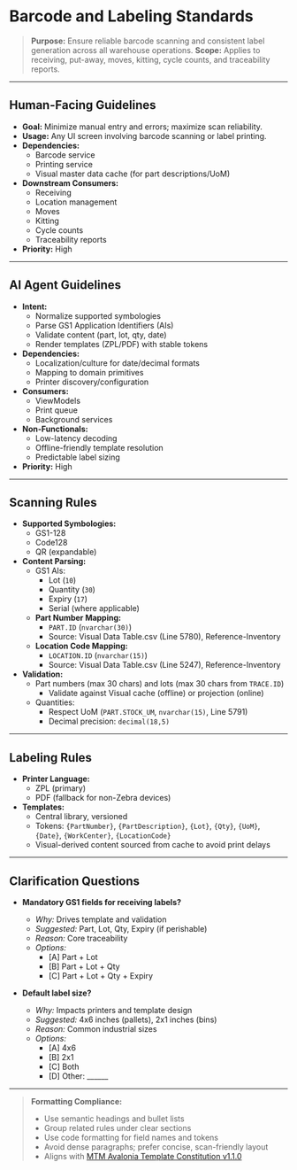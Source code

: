 # Barcode and Labeling Standards

> **Purpose:** Ensure reliable barcode scanning and consistent label generation across all warehouse operations.
> **Scope:** Applies to receiving, put-away, moves, kitting, cycle counts, and traceability reports.

---

## Human-Facing Guidelines

- **Goal:** Minimize manual entry and errors; maximize scan reliability.
- **Usage:** Any UI screen involving barcode scanning or label printing.
- **Dependencies:**
  - Barcode service
  - Printing service
  - Visual master data cache (for part descriptions/UoM)
- **Downstream Consumers:**
  - Receiving
  - Location management
  - Moves
  - Kitting
  - Cycle counts
  - Traceability reports
- **Priority:** High

---

## AI Agent Guidelines

- **Intent:**
  - Normalize supported symbologies
  - Parse GS1 Application Identifiers (AIs)
  - Validate content (part, lot, qty, date)
  - Render templates (ZPL/PDF) with stable tokens
- **Dependencies:**
  - Localization/culture for date/decimal formats
  - Mapping to domain primitives
  - Printer discovery/configuration
- **Consumers:**
  - ViewModels
  - Print queue
  - Background services
- **Non-Functionals:**
  - Low-latency decoding
  - Offline-friendly template resolution
  - Predictable label sizing
- **Priority:** High

---

## Scanning Rules

- **Supported Symbologies:**
  - GS1-128
  - Code128
  - QR (expandable)
- **Content Parsing:**
  - GS1 AIs:
    - Lot (`10`)
    - Quantity (`30`)
    - Expiry (`17`)
    - Serial (where applicable)
  - **Part Number Mapping:**
    - `PART.ID` (`nvarchar(30)`)
    - Source: Visual Data Table.csv (Line 5780), Reference-Inventory
  - **Location Code Mapping:**
    - `LOCATION.ID` (`nvarchar(15)`)
    - Source: Visual Data Table.csv (Line 5247), Reference-Inventory
- **Validation:**
  - Part numbers (max 30 chars) and lots (max 30 chars from `TRACE.ID`)
    - Validate against Visual cache (offline) or projection (online)
  - Quantities:
    - Respect UoM (`PART.STOCK_UM`, `nvarchar(15)`, Line 5791)
    - Decimal precision: `decimal(18,5)`

---

## Labeling Rules

- **Printer Language:**
  - ZPL (primary)
  - PDF (fallback for non-Zebra devices)
- **Templates:**
  - Central library, versioned
  - Tokens: `{PartNumber}`, `{PartDescription}`, `{Lot}`, `{Qty}`, `{UoM}`, `{Date}`, `{WorkCenter}`, `{LocationCode}`
  - Visual-derived content sourced from cache to avoid print delays

---

## Clarification Questions

- **Mandatory GS1 fields for receiving labels?**
  - *Why:* Drives template and validation
  - *Suggested:* Part, Lot, Qty, Expiry (if perishable)
  - *Reason:* Core traceability
  - *Options:*
    - [A] Part + Lot
    - [B] Part + Lot + Qty
    - [C] Part + Lot + Qty + Expiry

- **Default label size?**
  - *Why:* Impacts printers and template design
  - *Suggested:* 4x6 inches (pallets), 2x1 inches (bins)
  - *Reason:* Common industrial sizes
  - *Options:*
    - [A] 4x6
    - [B] 2x1
    - [C] Both
    - [D] Other: ______

---

> **Formatting Compliance:**
> - Use semantic headings and bullet lists
> - Group related rules under clear sections
> - Use code formatting for field names and tokens
> - Avoid dense paragraphs; prefer concise, scan-friendly layout
> - Aligns with [MTM Avalonia Template Constitution v1.1.0](../.specify/memory/constitution.md)
